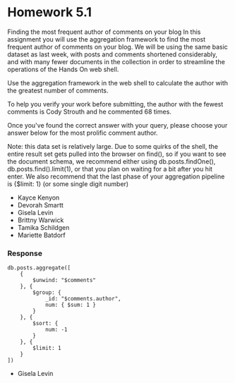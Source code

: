 # Homework 5.1

Finding the most frequent author of comments on your blog
In this assignment you will use the aggregation framework to find the most frequent author of comments on your blog. We will be using the same basic dataset as last week, with posts and comments shortened considerably, and with many fewer documents in the collection in order to streamline the operations of the Hands On web shell.

Use the aggregation framework in the web shell to calculate the author with the greatest number of comments.

To help you verify your work before submitting, the author with the fewest comments is Cody Strouth and he commented 68 times.

Once you've found the correct answer with your query, please choose your answer below for the most prolific comment author.

Note: this data set is relatively large. Due to some quirks of the shell, the entire result set gets pulled into the browser on find(), so if you want to see the document schema, we recommend either using db.posts.findOne(), db.posts.find().limit(1), or that you plan on waiting for a bit after you hit enter. We also recommend that the last phase of your aggregation pipeline is {$limit: 1} (or some single digit number)


* Kayce Kenyon
* Devorah Smartt
* Gisela Levin
* Brittny Warwick
* Tamika Schildgen
* Mariette Batdorf

### Response

````
db.posts.aggregate([
    {
        $unwind: "$comments"
    }, {
        $group: {
            _id: "$comments.author",
            num: { $sum: 1 }
        }
    }, {
        $sort: {
            num: -1
        }
    }, {
        $limit: 1
    }
])
````

* Gisela Levin




